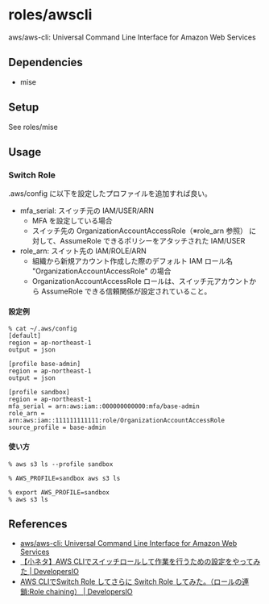 # roles/awscli
aws/aws-cli: Universal Command Line Interface for Amazon Web Services



## Dependencies
- mise



## Setup
See roles/mise



## Usage
### Switch Role
.aws/config に以下を設定したプロファイルを追加すれば良い。

- mfa_serial: スイッチ元の IAM/USER/ARN
  - MFA を設定している場合
  - スイッチ先の OrganizationAccountAccessRole（※role_arn 参照） に対して、AssumeRole できるポリシーをアタッチされた IAM/USER
- role_arn: スイット先の IAM/ROLE/ARN
  - 組織から新規アカウント作成した際のデフォルト IAM ロール名 "OrganizationAccountAccessRole" の場合
  - OrganizationAccountAccessRole ロールは、スイッチ元アカウントから AssumeRole できる信頼関係が設定されていること。

#### 設定例
```
% cat ~/.aws/config
[default]
region = ap-northeast-1
output = json

[profile base-admin]
region = ap-northeast-1
output = json

[profile sandbox]
region = ap-northeast-1
mfa_serial = arn:aws:iam::000000000000:mfa/base-admin
role_arn = arn:aws:iam::111111111111:role/OrganizationAccountAccessRole
source_profile = base-admin
```

#### 使い方
```
% aws s3 ls --profile sandbox

% AWS_PROFILE=sandbox aws s3 ls

% export AWS_PROFILE=sandbox
% aws s3 ls
```



## References
- [aws/aws-cli: Universal Command Line Interface for Amazon Web Services](https://github.com/aws/aws-cli)
- [【小ネタ】AWS CLIでスイッチロールして作業を行うための設定をやってみた | DevelopersIO](https://dev.classmethod.jp/articles/cli-switch-role/)
- [AWS CLIでSwitch Role してさらに Switch Role してみた。（ロールの連鎖:Role chaining） | DevelopersIO](https://dev.classmethod.jp/articles/role-chaining/#toc-16)

